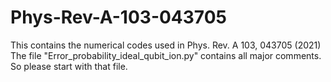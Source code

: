 # Phys-Rev-A-103-043705
This contains the numerical codes used in Phys. Rev. A 103, 043705 (2021)
The file "Error_probability_ideal_qubit_ion.py" contains all major comments.
So please start with that file.

